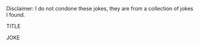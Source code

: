 Disclaimer: I do not condone these jokes, they are from a collection of jokes I found.

TITLE

JOKE

